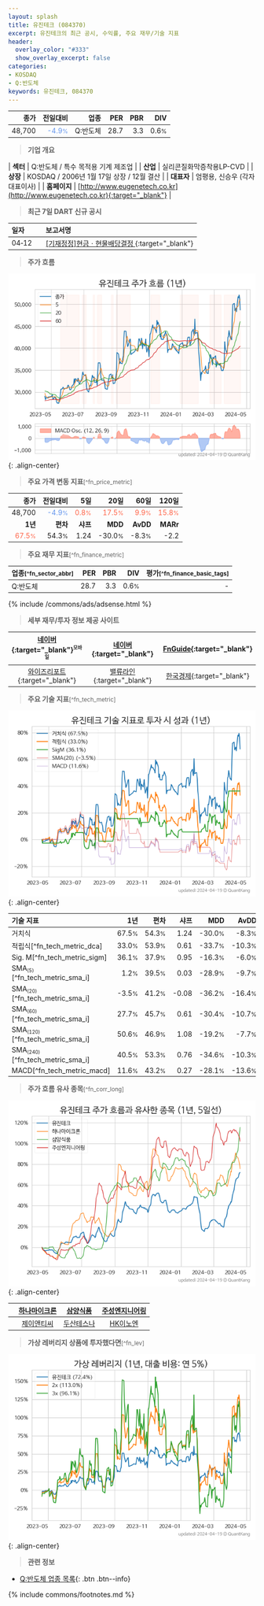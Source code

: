 ```yaml
---
layout: splash
title: 유진테크 (084370)
excerpt: 유진테크의 최근 공시, 수익률, 주요 재무/기술 지표
header:
  overlay_color: "#333"
  show_overlay_excerpt: false
categories:
- KOSDAQ
- Q:반도체
keywords: 유진테크, 084370
---
```


| **종가** | **전일대비** | **업종** | **PER** | **PBR** | **DIV** |
| -------: | -----------: | -------: | ------: | ------: | ------: |
| 48,700 | <span style="color: cornflowerblue">-4.9<small>%</small></span> | Q:반도체 | 28.7 | 3.3 | 0.6<small>%</small> |

<!-- more -->


> **기업 개요**<a id="company"></a>

| <span style="white-space:nowrap;">**섹터**</span> | Q:반도체 / 특수 목적용 기계 제조업 |
| <span style="white-space:nowrap;">**산업**</span> | 실리콘질화막증착용LP-CVD |
| <span style="white-space:nowrap;">**상장**</span> | KOSDAQ / 2006년 1월 17일 상장 / 12월 결산 |
| <span style="white-space:nowrap;">**대표자**</span> | 엄평용, 신승우 (각자 대표이사) |
| <span style="white-space:nowrap;">**홈페이지**</span> | [http://www.eugenetech.co.kr](http://www.eugenetech.co.kr){:target="_blank"} |


> **최근 7일 DART 신규 공시**<a id="dart"></a>

| **일자** |      | **보고서명** |
| :------- | :--- | :----------- |
| 04&#x2011;12 | | [[기재정정]현금ㆍ현물배당결정              ](https://dart.fss.or.kr/dsaf001/main.do?rcpNo=20240412900494){:target="_blank"} |


> **주가 흐름**<a id="price"></a>

![084370](/stock/images/084370.png){: .align-center}


> **주요 가격 변동 지표**<small>[^fn_price_metric]</small>

| **종가** | **전일대비** | **5일** | **20일** | **60일** | **120일** |
| -------: | -----------: | ------: | -------: | -------: | --------: |
| 48,700 | <span style="color: cornflowerblue">-4.9<small>%</small></span> | <span style="color: tomato">0.8<small>%</small></span> | <span style="color: tomato">17.5<small>%</small></span> | <span style="color: tomato">9.9<small>%</small></span> | <span style="color: tomato">15.8<small>%</small></span> |
| **1년** | **편차** | **샤프** | **MDD** | **AvDD** | **MARr** |
| <span style="color: tomato">67.5<small>%</small></span> | 54.3<small>%</small> | 1.24 | -30.0<small>%</small> | -8.3<small>%</small> | -2.2 |


> **주요 재무 지표**<small>[^fn_finance_metric]</small>

| **업종**<small>[^fn_sector_abbr]</small> | **PER** | **PBR** | **DIV** | **평가**<small>[^fn_finance_basic_tags]</small> |
| :--------------------------------------- | ------: | ------: | ------: | ----------------------------------------------: |
| Q:반도체 | 28.7 | 3.3 | 0.6<small>%</small> | - |



{% include /commons/ads/adsense.html %}

> **세부 재무/투자 정보 제공 사이트**

| [네이버](https://m.stock.naver.com/domestic/stock/084370/finance/summary){:target="_blank"}<sup><small>모바일</small></sup> | [네이버](https://finance.naver.com/item/coinfo.naver?code=084370){:target="_blank"} | [FnGuide](https://comp.fnguide.com/SVO2/ASP/SVD_Invest.asp?gicode=A084370&MenuYn=Y){:target="_blank"} |
| :---: | :---: | :---: |
| [와이즈리포트](https://comp.wisereport.co.kr/company/c1040001.aspx?cmp_cd=084370){:target="_blank"} | [밸류라인](https://www.valueline.co.kr/finance/summary/084370){:target="_blank"} | [한국경제](https://markets.hankyung.com/stock/084370/financial-summary){:target="_blank"} |


> **주요 기술 지표**<small>[^fn_tech_metric]</small>


![084370](/stock/images/084370_tech.png){: .align-center}

| **기술 지표** | **1년** | **편차** | **샤프** | **MDD** | **AvDD** |
| :------------ | ------: | -----------: | -------: | ------: | -------: |
| 거치식 | 67.5<small>%</small> | 54.3<small>%</small> | 1.24 | -30.0<small>%</small> | -8.3<small>%</small> |
| 적립식[^fn_tech_metric_dca] | 33.0<small>%</small> | 53.9<small>%</small> | 0.61 | -33.7<small>%</small> | -10.3<small>%</small> |
| Sig. M[^fn_tech_metric_sigm] | 36.1<small>%</small> | 37.9<small>%</small> | 0.95 | -16.3<small>%</small> | -6.0<small>%</small> |
| SMA<small><sub>(5)</sub></small>[^fn_tech_metric_sma_i] | 1.2<small>%</small> | 39.5<small>%</small> | 0.03 | -28.9<small>%</small> | -9.7<small>%</small> |
| SMA<small><sub>(20)</sub></small>[^fn_tech_metric_sma_i] | -3.5<small>%</small> | 41.2<small>%</small> | -0.08 | -36.2<small>%</small> | -16.4<small>%</small> |
| SMA<small><sub>(60)</sub></small>[^fn_tech_metric_sma_i] | 27.7<small>%</small> | 45.7<small>%</small> | 0.61 | -30.4<small>%</small> | -10.7<small>%</small> |
| SMA<small><sub>(120)</sub></small>[^fn_tech_metric_sma_i] | 50.6<small>%</small> | 46.9<small>%</small> | 1.08 | -19.2<small>%</small> | -7.7<small>%</small> |
| SMA<small><sub>(240)</sub></small>[^fn_tech_metric_sma_i] | 40.5<small>%</small> | 53.3<small>%</small> | 0.76 | -34.6<small>%</small> | -10.3<small>%</small> |
| MACD[^fn_tech_metric_macd] | 11.6<small>%</small> | 43.2<small>%</small> | 0.27 | -28.1<small>%</small> | -13.6<small>%</small> |


> **주가 흐름 유사 종목**<a id="corr"></a><small>[^fn_corr_long]</small>

![084370](/stock/images/084370_corr.png){: .align-center}

|       | [하나마이크론](/067310/) | [삼양식품](/003230/) | [주성엔지니어링](/036930/) |
| :---: | :------------------------------------: | :------------------------------------: | :------------------------------------: |
|       | [제이앤티씨](/204270/) | [두산테스나](/131970/) | [HK이노엔](/195940/) |


> **가상 레버리지 상품에 투자했다면**<a id="2x"></a><small>[^fn_lev]</small>

![084370](/stock/images/084370_2x.png){: .align-center}


> **관련 정보**

- [Q:반도체 업종 목록](/stats/sector/kosdaq_업종_반도체_종목/){: .btn .btn--info}

{% include commons/footnotes.md %}